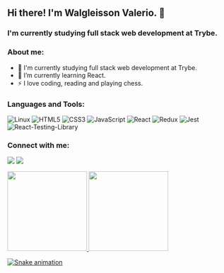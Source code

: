 ## Hi there! I'm Walgleisson Valerio. 👋
### I'm currently studying full stack web development at Trybe.

### About me:
- 🔭  I'm currently studying full stack web development at Trybe.
- 🌱 I’m currently learning React.
- ⚡ I love coding, reading and playing chess.

### Languages and Tools:
<div align="left">
  <img src="https://img.shields.io/badge/linux-505050?style=for-the-badge&logo=linux&logoColor=white" alt="Linux" target="_blank">
  <img src="https://img.shields.io/badge/HTML5-E34F26?style=for-the-badge&logo=html5&logoColor=white" alt="HTML5" target="_blank">
  <img src="https://img.shields.io/badge/CSS3-1572B6?style=for-the-badge&logo=css3&logoColor=white" alt="CSS3" target="_blank">
  <img src="https://img.shields.io/badge/JavaScript-F7DF1E?style=for-the-badge&logo=javascript&logoColor=black" alt="JavaScript" target="_blank">
  <img src="https://img.shields.io/badge/React-20232A?style=for-the-badge&logo=react&logoColor=61DAFB" alt="React" target="_blank">
  <img src="https://img.shields.io/badge/Redux-593D88?style=for-the-badge&logo=redux&logoColor=white" alt="Redux" target="_blank">
  <img src="https://img.shields.io/badge/Jest-8a6a83?style=for-the-badge&logo=Jest&logoColor=white" alt="Jest" target="_blank">
  <img src="https://img.shields.io/badge/testing%20library-323330?style=for-the-badge&logo=testing-library&logoColor=red" alt="React-Testing-Library" target="_blank">
</div>

### Connect with me:
 <a href = "mailto:walgleissonvaleriodev@gmail.com"><img src="https://img.shields.io/badge/-Gmail-A80410?style=for-the-badge&logo=gmail&logoColor=white" target="_blank"></a>
  <a href="https://www.linkedin.com/in/walgleisson-valerio" target="_blank"><img src="https://img.shields.io/badge/-LinkedIn-%230077B5?style=for-the-badge&logo=linkedin&logoColor=white" target="_blank"></a>

<div align="left">
  <a href="https://github.com/walgleisson-valerio">
  <img height="180em" src="https://github-readme-stats.vercel.app/api?username=walgleisson-valerio&show_icons=true&theme=dark&include_all_commits=true&count_private=true"/>
  <img height="180em" src="https://github-readme-stats.vercel.app/api/top-langs/?username=walgleisson-valerio&layout=compact&langs_count=7&theme=dark"/>

 ![Snake animation](https://github.com/walgleisson-valerio/walgleisson-valerio/blob/output/github-contribution-grid-snake.svg)
</div>
